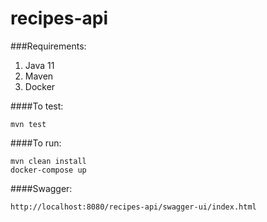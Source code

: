 # recipes-api

###Requirements:
1. Java 11
2. Maven
3. Docker

####To test:
```shell
mvn test
```
####To run:
```shell
mvn clean install
docker-compose up
```
####Swagger:
```
http://localhost:8080/recipes-api/swagger-ui/index.html
```